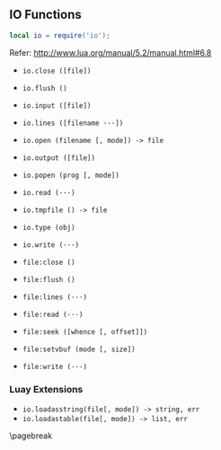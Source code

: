 ## IO Functions

```lua
local io = require('io');
```

Refer: http://www.lua.org/manual/5.2/manual.html#6.8

*   `io.close ([file])`
*   `io.flush ()`
*   `io.input ([file])`
*   `io.lines ([filename ···])`
*   `io.open (filename [, mode]) -> file`
*   `io.output ([file])`
*   `io.popen (prog [, mode])`
*   `io.read (···)`
*   `io.tmpfile () -> file`
*   `io.type (obj)`
*   `io.write (···)`

*   `file:close ()`
*   `file:flush ()`
*   `file:lines (···)`
*   `file:read (···)`
*   `file:seek ([whence [, offset]])`
*   `file:setvbuf (mode [, size])`
*   `file:write (···)`

### Luay Extensions

*   `io.loadasstring(file[, mode]) -> string, err`
*   `io.loadastable(file[, mode]) -> list, err`


\pagebreak
